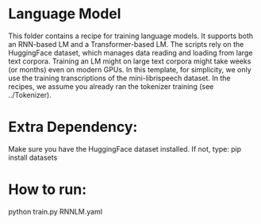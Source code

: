 # Language Model
This folder contains a recipe for training language models.
It supports both an RNN-based LM and a Transformer-based LM.
The scripts rely on the HuggingFace dataset, which manages data reading and loading from large text corpora.
Training an LM might on large text corpora might take weeks (or months) even on modern GPUs. In this template, for simplicity, we only use the training transcriptions of the mini-librispeech dataset.  In the recipes, we assume you
already ran the tokenizer training (see ../Tokenizer).

# Extra Dependency:
Make sure you have the HuggingFace dataset installed. If not, type:
pip install datasets

# How to run:
python train.py RNNLM.yaml
